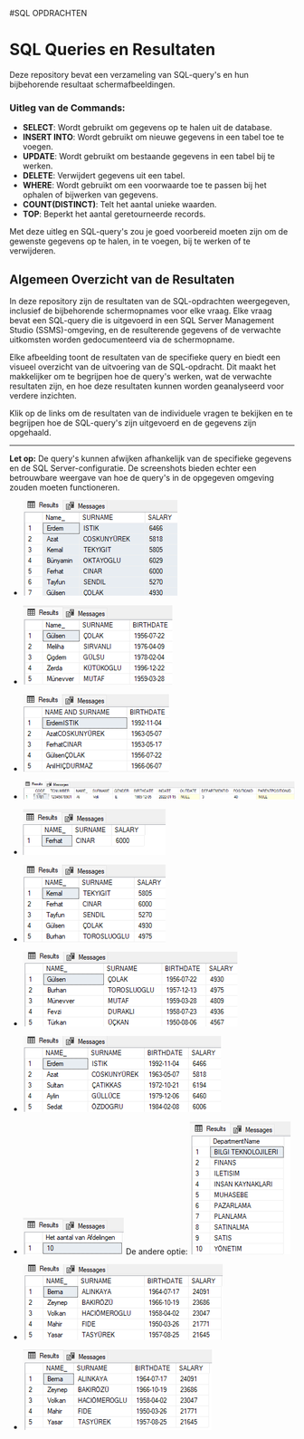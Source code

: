 #SQL OPDRACHTEN

# SQL Queries en Resultaten

Deze repository bevat een verzameling van SQL-query's en hun bijbehorende resultaat schermafbeeldingen.


### Uitleg van de Commands:
- **SELECT**: Wordt gebruikt om gegevens op te halen uit de database.
- **INSERT INTO**: Wordt gebruikt om nieuwe gegevens in een tabel toe te voegen.
- **UPDATE**: Wordt gebruikt om bestaande gegevens in een tabel bij te werken.
- **DELETE**: Verwijdert gegevens uit een tabel.
- **WHERE**: Wordt gebruikt om een voorwaarde toe te passen bij het ophalen of bijwerken van gegevens.
- **COUNT(DISTINCT)**: Telt het aantal unieke waarden.
- **TOP**: Beperkt het aantal geretourneerde records.

Met deze uitleg en SQL-query's zou je goed voorbereid moeten zijn om de gewenste gegevens op te halen, in te voegen, bij te werken of te verwijderen.

## Algemeen Overzicht van de Resultaten

In deze repository zijn de resultaten van de SQL-opdrachten weergegeven, inclusief de bijbehorende schermopnames voor elke vraag. 
Elke vraag bevat een SQL-query die is uitgevoerd in een SQL Server Management Studio (SSMS)-omgeving, en de resulterende gegevens 
of de verwachte uitkomsten worden gedocumenteerd via de schermopname.

Elke afbeelding toont de resultaten van de specifieke query en biedt een visueel overzicht van de uitvoering van de SQL-opdracht. 
Dit maakt het makkelijker om te begrijpen hoe de query's werken, wat de verwachte resultaten zijn, en hoe deze resultaten kunnen worden geanalyseerd voor verdere inzichten.

Klik op de links om de resultaten van de individuele vragen te bekijken en te begrijpen hoe de SQL-query's zijn uitgevoerd en de gegevens zijn opgehaald.

---

**Let op:** De query's kunnen afwijken afhankelijk van de specifieke gegevens en de SQL Server-configuratie. 
De screenshots bieden echter een betrouwbare weergave van hoe de query's in de opgegeven omgeving zouden moeten functioneren.

* ![sql_Opdracht2_Vraag1 Screenshot](https://github.com/FTurkanKaya/Data-Science-Opdrachten/blob/main/SQL_Opdrachten/sql_Opdracht2_Resultaten_Screenshots/sql_Opdracht2_Vraag1.png)

* ![sql_Opdracht2_Vraag2 Screenshot](https://github.com/FTurkanKaya/Data-Science-Opdrachten/blob/main/SQL_Opdrachten/sql_Opdracht2_Resultaten_Screenshots/sql_Opdracht2_Vraag2.png) 

* ![sql_Opdracht2_Vraag3 Screenshot](https://github.com/FTurkanKaya/Data-Science-Opdrachten/blob/main/SQL_Opdrachten/sql_Opdracht2_Resultaten_Screenshots/sql_Opdracht2_Vraag3.png) 

* ![sql_Opdracht2_Vraag4 Screenshot](https://github.com/FTurkanKaya/Data-Science-Opdrachten/blob/main/SQL_Opdrachten/sql_Opdracht2_Resultaten_Screenshots/sql_Opdracht2_Vraag4.png) 

* ![sql_Opdracht2_Vraag5 Screenshot](https://github.com/FTurkanKaya/Data-Science-Opdrachten/blob/main/SQL_Opdrachten/sql_Opdracht2_Resultaten_Screenshots/sql_Opdracht2_Vraag5.png)
  
* ![sql_Opdracht2_Vraag7 Screenshot](https://github.com/FTurkanKaya/Data-Science-Opdrachten/blob/main/SQL_Opdrachten/sql_Opdracht2_Resultaten_Screenshots/sql_Opdracht2_Vraag7.png) 

* ![sql_Opdracht2_Vraag8 Screenshot](https://github.com/FTurkanKaya/Data-Science-Opdrachten/blob/main/SQL_Opdrachten/sql_Opdracht2_Resultaten_Screenshots/sql_Opdracht2_Vraag8.png)

* ![sql_Opdracht2_Vraag9 Screenshot](https://github.com/FTurkanKaya/Data-Science-Opdrachten/blob/main/SQL_Opdrachten/sql_Opdracht2_Resultaten_Screenshots/sql_Opdracht2_Vraag9.png)
  
* ![sql_Opdracht2_Vraag12 Screenshot](https://github.com/FTurkanKaya/Data-Science-Opdrachten/blob/main/SQL_Opdrachten/sql_Opdracht2_Resultaten_Screenshots/sql_Opdracht2_Vraag12_1.png) 
  De andere optie:
  ![sql_Opdracht2_Vraag12 Screenshot](https://github.com/FTurkanKaya/Data-Science-Opdrachten/blob/main/SQL_Opdrachten/sql_Opdracht2_Resultaten_Screenshots/sql_Opdracht2_Vraag12_2.png)

* ![sql_Opdracht2_Vraag13 Screenshot](https://github.com/FTurkanKaya/Data-Science-Opdrachten/blob/main/SQL_Opdrachten/sql_Opdracht2_Resultaten_Screenshots/sql_Opdracht2_Vraag13.png)
 
* ![sql_Opdracht2_Vraag14 Screenshot](https://github.com/FTurkanKaya/Data-Science-Opdrachten/blob/main/SQL_Opdrachten/sql_Opdracht2_Resultaten_Screenshots/sql_Opdracht2_Vraag14.png)
 








  
